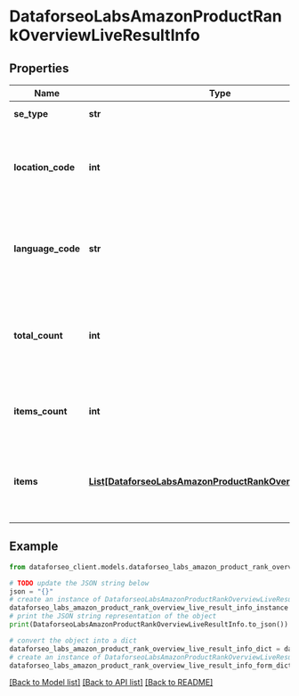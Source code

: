 # DataforseoLabsAmazonProductRankOverviewLiveResultInfo


## Properties

Name | Type | Description | Notes
------------ | ------------- | ------------- | -------------
**se_type** | **str** | search engine type | [optional] 
**location_code** | **int** | location code in a POST array if there is no data, then the value is null | [optional] 
**language_code** | **str** | language code in a POST array if there is no data, then the value is null | [optional] 
**total_count** | **int** | total amount of results in our database relevant to your request | [optional] 
**items_count** | **int** | the number of results returned in the items array | [optional] 
**items** | [**List[DataforseoLabsAmazonProductRankOverviewLiveItem]**](DataforseoLabsAmazonProductRankOverviewLiveItem.md) | contains detected Amazon product competitors and related data | [optional] 

## Example

```python
from dataforseo_client.models.dataforseo_labs_amazon_product_rank_overview_live_result_info import DataforseoLabsAmazonProductRankOverviewLiveResultInfo

# TODO update the JSON string below
json = "{}"
# create an instance of DataforseoLabsAmazonProductRankOverviewLiveResultInfo from a JSON string
dataforseo_labs_amazon_product_rank_overview_live_result_info_instance = DataforseoLabsAmazonProductRankOverviewLiveResultInfo.from_json(json)
# print the JSON string representation of the object
print(DataforseoLabsAmazonProductRankOverviewLiveResultInfo.to_json())

# convert the object into a dict
dataforseo_labs_amazon_product_rank_overview_live_result_info_dict = dataforseo_labs_amazon_product_rank_overview_live_result_info_instance.to_dict()
# create an instance of DataforseoLabsAmazonProductRankOverviewLiveResultInfo from a dict
dataforseo_labs_amazon_product_rank_overview_live_result_info_form_dict = dataforseo_labs_amazon_product_rank_overview_live_result_info.from_dict(dataforseo_labs_amazon_product_rank_overview_live_result_info_dict)
```
[[Back to Model list]](../README.md#documentation-for-models) [[Back to API list]](../README.md#documentation-for-api-endpoints) [[Back to README]](../README.md)


